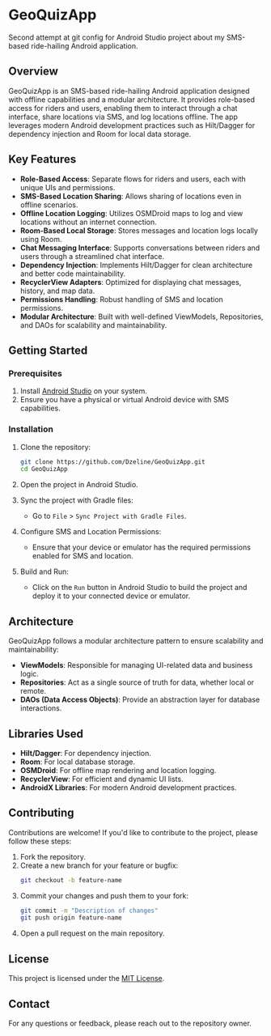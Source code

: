 
# GeoQuizApp

Second attempt at git config for Android Studio project about my SMS-based ride-hailing Android application.

## Overview

GeoQuizApp is an SMS-based ride-hailing Android application designed with offline capabilities and a modular architecture. It provides role-based access for riders and users, enabling them to interact through a chat interface, share locations via SMS, and log locations offline. The app leverages modern Android development practices such as Hilt/Dagger for dependency injection and Room for local data storage.

## Key Features

- **Role-Based Access**: Separate flows for riders and users, each with unique UIs and permissions.
- **SMS-Based Location Sharing**: Allows sharing of locations even in offline scenarios.
- **Offline Location Logging**: Utilizes OSMDroid maps to log and view locations without an internet connection.
- **Room-Based Local Storage**: Stores messages and location logs locally using Room.
- **Chat Messaging Interface**: Supports conversations between riders and users through a streamlined chat interface.
- **Dependency Injection**: Implements Hilt/Dagger for clean architecture and better code maintainability.
- **RecyclerView Adapters**: Optimized for displaying chat messages, history, and map data.
- **Permissions Handling**: Robust handling of SMS and location permissions.
- **Modular Architecture**: Built with well-defined ViewModels, Repositories, and DAOs for scalability and maintainability.

## Getting Started

### Prerequisites

1. Install [Android Studio](https://developer.android.com/studio) on your system.
2. Ensure you have a physical or virtual Android device with SMS capabilities.

### Installation

1. Clone the repository:
   ```bash
   git clone https://github.com/Dzeline/GeoQuizApp.git
   cd GeoQuizApp
   ```

2. Open the project in Android Studio.

3. Sync the project with Gradle files:
   - Go to `File` > `Sync Project with Gradle Files`.

4. Configure SMS and Location Permissions:
   - Ensure that your device or emulator has the required permissions enabled for SMS and location.

5. Build and Run:
   - Click on the `Run` button in Android Studio to build the project and deploy it to your connected device or emulator.

## Architecture

GeoQuizApp follows a modular architecture pattern to ensure scalability and maintainability:

- **ViewModels**: Responsible for managing UI-related data and business logic.
- **Repositories**: Act as a single source of truth for data, whether local or remote.
- **DAOs (Data Access Objects)**: Provide an abstraction layer for database interactions.

## Libraries Used

- **Hilt/Dagger**: For dependency injection.
- **Room**: For local database storage.
- **OSMDroid**: For offline map rendering and location logging.
- **RecyclerView**: For efficient and dynamic UI lists.
- **AndroidX Libraries**: For modern Android development practices.

## Contributing

Contributions are welcome! If you'd like to contribute to the project, please follow these steps:

1. Fork the repository.
2. Create a new branch for your feature or bugfix:
   ```bash
   git checkout -b feature-name
   ```
3. Commit your changes and push them to your fork:
   ```bash
   git commit -m "Description of changes"
   git push origin feature-name
   ```
4. Open a pull request on the main repository.

## License

This project is licensed under the [MIT License](LICENSE).

## Contact

For any questions or feedback, please reach out to the repository owner.
